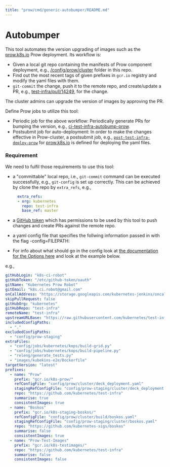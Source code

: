 ```yaml
---
title: "prow/cmd/generic-autobumper/README.md"
---
```


# Autobumper

This tool automates the version upgrading of images such as the [prow.k8s.io](https://prow.k8s.io) Prow deployment.
Its workflow is:

* Given a local git repo containing the manifests of Prow component deployment,
    e.g., [/config/prow/cluster](https://github.com/kubernetes/test-infra/tree/master/config/prow/cluster) folder in this repo.
* Find out the most recent tags of given prefixes in `gcr.io` registry
    and modify the yaml files with them.
* `git-commit` the change, push it to the remote repo, and create/update a PR,
    e.g., [test-infra/pull/14249](https://github.com/kubernetes/test-infra/pull/14249), for the change.

The cluster admins can upgrade the version of images by approving the PR.

Define Prow jobs to utilize this tool:

* Periodic job for the above workflow: Periodically generate PRs for bumping the version,
    e.g., [ci-test-infra-autobump-prow](https://github.com/kubernetes/test-infra/blob/master/config/jobs/kubernetes/test-infra/test-infra-trusted.yaml#L869).
* Postsubmit job for auto-deployment: In order to make the changes effective in Prow-cluster,
a postsubmit job, e.g., [`post-test-infra-deploy-prow`](https://github.com/kubernetes/test-infra/blob/master/config/jobs/kubernetes/test-infra/test-infra-trusted.yaml#L89)
    for [prow.k8s.io](https://prow.k8s.io/) is defined for deploying the yaml files.

### Requirement
We need to fulfil those requirements to use this tool:

* a "committable" local repo, i.e., `git-commit` command can be executed successfully, e.g., `git-config` is set up correctly.
    This can be achieved by clone the repo by `extra_refs`, e.g.,

    ```yaml
      extra_refs:
      - org: kubernetes
        repo: test-infra
        base_ref: master
    ```

* a [GitHub token](https://help.github.com/en/articles/creating-a-personal-access-token-for-the-command-line) which has permissions
    to be used by this tool to push changes and create PRs against the remote repo.

* a yaml config file that specifies the follwing information passed in with the flag -config=FILEPATH:
* For info about what should go in the config look at [the documentation for the Options here](https://pkg.go.dev/k8s.io/test-infra/prow/cmd/generic-autobumper/bumper#Options) and look at the example below.
  
e.g.,
```yaml
gitHubLogin: "k8s-ci-robot"
gitHubToken: "/etc/github-token/oauth"
gitName: "Kubernetes Prow Robot"
gitEmail: "k8s.ci.robot@gmail.com"
onCallAddress: "https://storage.googleapis.com/kubernetes-jenkins/oncall.json"
skipPullRequest: false
gitHubOrg: "kubernetes"
gitHubRepo: "test-infra"
remoteName: "test-infra"
upstreamURLBase: "https://raw.githubusercontent.com/kubernetes/test-infra/master"
includedConfigPaths:
  - "."
excludedConfigPaths:
  - "config/prow-staging"
extraFiles:
  - "config/jobs/kubernetes/kops/build-grid.py"
  - "config/jobs/kubernetes/kops/build-pipeline.py"
  - "releng/generate_tests.py"
  - "images/kubekins-e2e/Dockerfile"
targetVersion: "latest"
prefixes:
  - name: "Prow"
    prefix: "gcr.io/k8s-prow/"
    refConfigFile: "config/prow/cluster/deck_deployment.yaml"
    stagingRefConfigFile: "config/prow-staging/cluster/deck_deployment.yaml"
    repo: "https://github.com/kubernetes/test-infra"
    summarise: true
    consistentImages: true
  - name: "Boskos"
    prefix: "gcr.io/k8s-staging-boskos/"
    refConfigFile: "config/prow/cluster/build/boskos.yaml"
    stagingRefConfigFile: "config/prow-staging/cluster/boskos.yaml"
    repo: "https://github.com/kubernetes-sigs/boskos"
    summarise: false
    consistentImages: true
  - name: "Prow-Test-Images"
    prefix: "gcr.io/k8s-testimages/"
    repo: "https://github.com/kubernetes/test-infra"
    summarise: false
    consistentImages: false
```

